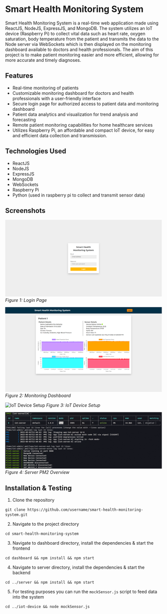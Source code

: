 # Smart Health Monitoring System

Smart Health Monitoring System is a real-time web application made using ReactJS, NodeJS, ExpressJS, and MongoDB. The system utilizes an IoT device (Raspberry Pi) to collect vital data such as heart rate, oxygen saturation, body temperature from the patient and transmits the data to the Node server via WebSockets which is then displayed on the monitoring dashboard available to doctors and health professionals. The aim of this project is to make patient monitoring easier and more efficient, allowing for more accurate and timely diagnoses.

## Features

* Real-time monitoring of patients
* Customizable monitoring dashboard for doctors and health professionals with a user-friendly interface
* Secure login page for authorized access to patient data and monitoring dashboard
* Patient data analytics and visualization for trend analysis and forecasting
* Remote patient monitoring capabilities for home healthcare services
* Utilizes Raspberry Pi, an affordable and compact IoT device, for easy and efficient data collection and transmission.

## Technologies Used

* ReactJS
* NodeJS
* ExpressJS
* MongoDB
* WebSockets
* Raspberry Pi
* Python (used in raspberry pi to collect and transmit sensor data)

## Screenshots

![Login Page](./assets/SHMS_Login.png)
*Figure 1: Login Page*

![Monitoring Dashboard](./assets/SHMS_Dashboard_Online.png)
*Figure 2: Monitoring Dashboard*

![IoT Device Setup](./assets/SHMS_IoT_Device_Setup.png)
*Figure 3: IoT Device Setup*

![Server PM2 Overview](./assets/SHMS_Server_PM2_Overview.png)
*Figure 4: Server PM2 Overview*

## Installation & Testing

1. Clone the repository
```
git clone https://github.com/username/smart-health-monitoring-system.git
```

2. Navigate to the project directory
```
cd smart-health-monitoring-system
```

3. Navigate to dashboard directory, install the dependencies & start the frontend
```
cd dashboard && npm install && npm start
```

4. Navigate to server directory, install the dependencies & start the backend
```
cd ../server && npm install && npm start
```

5. For testing purposes you can run the `mockSensor.js` script to feed data into the system
```
cd ../iot-device && node mockSensor.js
```

